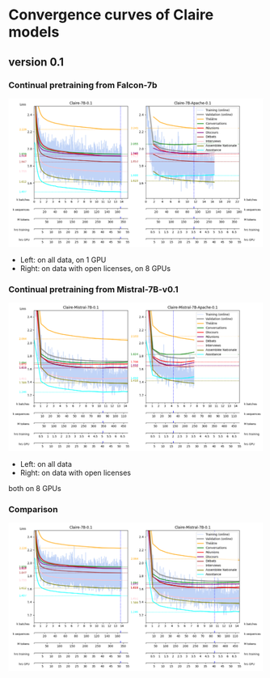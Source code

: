 # Convergence curves of Claire models

## version 0.1

### Continual pretraining from Falcon-7b

![Convergence Curves of continual pretraining from Falcon-7b](ConvergenceCurve_0.1_Claire-Falcon.png)

* Left: on all data, on 1 GPU
* Right: on data with open licenses, on 8 GPUs

### Continual pretraining from Mistral-7B-v0.1

![Convergence Curves of continual pretraining from Mistral-7B-v0.1](ConvergenceCurve_0.1_Claire-Mistral.png)

* Left: on all data
* Right: on data with open licenses

both on 8 GPUs

### Comparison

![Convergence Curves of continual pretraining from Falcon-7b and Mistral-7B](ConvergenceCurve_0.1_Claire-Falcon-VS-Mistral.png)

